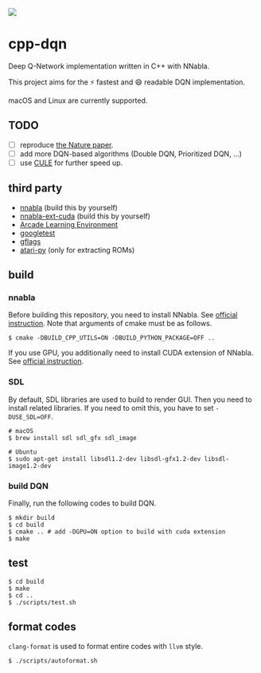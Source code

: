 ![](https://github.com/takuseno/cpp-dqn/workflows/Build%20and%20Test/badge.svg)

# cpp-dqn
Deep Q-Network implementation written in C++ with NNabla.

This project aims for the :zap: fastest and :smile: readable DQN implementation.

macOS and Linux are currently supported.

## TODO
- [ ] reproduce [the Nature paper](https://www.nature.com/articles/nature14236).
- [ ] add more DQN-based algorithms (Double DQN, Prioritized DQN, ...)
- [ ] use [CULE](https://github.com/NVlabs/cule) for further speed up.

## third party
- [nnabla](https://github.com/sony/nnabla) (build this by yourself)
- [nnabla-ext-cuda](https://github.com/sony/nnabla-ext-cuda) (build this by yourself)
- [Arcade Learning Environment](https://github.com/mgbellemare/Arcade-Learning-Environment)
- [googletest](https://github.com/google/googletest)
- [gflags](https://github.com/gflags/gflags)
- [atari-py](https://github.com/openai/atari-py) (only for extracting ROMs)

## build
### nnabla
Before building this repository, you need to install NNabla.
See [official instruction](https://github.com/sony/nnabla/blob/master/doc/build/build_cpp_utils.md).
Note that arguments of cmake must be as follows.
```
$ cmake -DBUILD_CPP_UTILS=ON -DBUILD_PYTHON_PACKAGE=OFF ..
```

If you use GPU, you additionally need to install CUDA extension of NNabla.
See [official instruction](https://github.com/sony/nnabla-ext-cuda/blob/master/doc/build/build.md).

### SDL
By default, SDL libraries are used to build to render GUI. Then you need to install related libraries.
If you need to omit this, you have to set `-DUSE_SDL=OFF`.
```
# macOS
$ brew install sdl sdl_gfx sdl_image

# Ubuntu
$ sudo apt-get install libsdl1.2-dev libsdl-gfx1.2-dev libsdl-image1.2-dev
```

### build DQN
Finally, run the following codes to build DQN.
```
$ mkdir build
$ cd build
$ cmake .. # add -DGPU=ON option to build with cuda extension
$ make
```

## test
```
$ cd build
$ make
$ cd ..
$ ./scripts/test.sh
```

## format codes
`clang-format` is used to format entire codes with `llvm` style.
```
$ ./scripts/autoformat.sh
```
